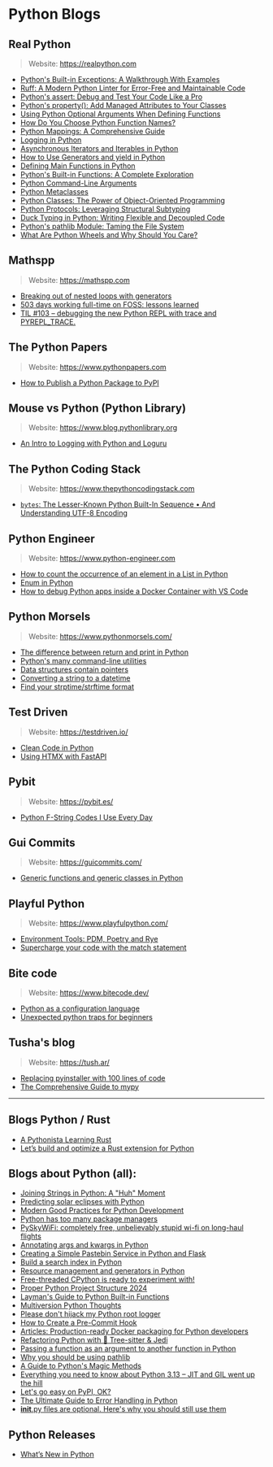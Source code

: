 # Python Blogs

## Real Python
> Website: https://realpython.com


- [Python's Built-in Exceptions: A Walkthrough With Examples](https://realpython.com/python-built-in-exceptions/)
- [Ruff: A Modern Python Linter for Error-Free and Maintainable Code](https://realpython.com/ruff-python/)
- [Python's assert: Debug and Test Your Code Like a Pro](https://realpython.com/python-assert-statement/)
- [Python's property(): Add Managed Attributes to Your Classes](https://realpython.com/python-property/)
- [Using Python Optional Arguments When Defining Functions](https://realpython.com/python-optional-arguments/)
- [How Do You Choose Python Function Names?](https://realpython.com/python-function-names/)
- [Python Mappings: A Comprehensive Guide](https://realpython.com/python-mappings/)
- [Logging in Python](https://realpython.com/python-logging/)
- [Asynchronous Iterators and Iterables in Python](https://realpython.com/python-async-iterators/)
- [How to Use Generators and yield in Python](https://realpython.com/introduction-to-python-generators/)
- [Defining Main Functions in Python](https://realpython.com/python-main-function/)
- [Python's Built-in Functions: A Complete Exploration](https://realpython.com/python-built-in-functions/)
- [Python Command-Line Arguments](https://realpython.com/python-command-line-arguments/)
- [Python Metaclasses](https://realpython.com/python-metaclasses/)
- [Python Classes: The Power of Object-Oriented Programming](https://realpython.com/python-classes/)
- [Python Protocols: Leveraging Structural Subtyping](https://realpython.com/python-protocol/#dynamic-and-static-typing-in-python)
- [Duck Typing in Python: Writing Flexible and Decoupled Code](https://realpython.com/duck-typing-python/)
- [Python's pathlib Module: Taming the File System](https://realpython.com/python-pathlib/)
- [What Are Python Wheels and Why Should You Care?](https://realpython.com/python-wheels/)

## Mathspp
> Website: https://mathspp.com


- [Breaking out of nested loops with generators](https://mathspp.com/blog/breaking-out-of-nested-loops-with-generators)
- [503 days working full-time on FOSS: lessons learned](https://mathspp.com/blog/503-days-working-full-time-on-foss-lessons-learned)
- [TIL #103 – debugging the new Python REPL with trace and PYREPL_TRACE.](https://mathspp.com/blog/til/debugging-the-new-python-repl-with-trace-and-pyrepl-trace)

## The Python Papers
> Website: https://www.pythonpapers.com


- [How to Publish a Python Package to PyPI](https://www.pythonpapers.com/p/how-to-publish-a-python-package-to)

## Mouse vs Python (Python Library)
> Website: https://www.blog.pythonlibrary.org


- [An Intro to Logging with Python and Loguru](https://www.blog.pythonlibrary.org/2024/05/15/an-intro-to-logging-with-python-and-loguru/)

## The Python Coding Stack
> Website: https://www.thepythoncodingstack.com


- [`bytes`: The Lesser-Known Python Built-In Sequence • And Understanding UTF-8 Encoding](https://www.thepythoncodingstack.com/p/bytes-python-built-in-unicode-utf-8-encoding)

## Python Engineer
> Website: https://www.python-engineer.com


- [How to count the occurrence of an element in a List in Python](https://www.python-engineer.com/posts/count-element-list/)
- [Enum in Python](https://www.python-engineer.com/posts/enums-python/)
- [How to debug Python apps inside a Docker Container with VS Code](https://www.python-engineer.com/posts/debug-python-docker/)

## Python Morsels
> Website: https://www.pythonmorsels.com/


- [The difference between return and print in Python](https://www.pythonmorsels.com/print-vs-return/)
- [Python's many command-line utilities](https://www.pythonmorsels.com/cli-tools/)
- [Data structures contain pointers](https://www.pythonmorsels.com/data-structures-contain-pointers/)
- [Converting a string to a datetime](https://www.pythonmorsels.com/converting-a-string-to-a-datetime/)
- [Find your strptime/strftime format](https://www.pythonmorsels.com/strptime/#formats)

## Test Driven
> Website: https://testdriven.io/


- [Clean Code in Python](https://testdriven.io/blog/clean-code-python/)
- [Using HTMX with FastAPI](https://testdriven.io/blog/fastapi-htmx/)

## Pybit
> Website: https://pybit.es/


- [Python F-String Codes I Use Every Day](https://pybit.es/articles/python-f-string-codes-i-use-every-day/)

## Gui Commits
> Website: https://guicommits.com/


- [Generic functions and generic classes in Python](https://guicommits.com/python-generic-type-function-class/)

## Playful Python
> Website: https://www.playfulpython.com/


- [Environment Tools: PDM, Poetry and Rye](https://www.playfulpython.com/environment-tools-pdm-poetry-rye/)
- [Supercharge your code with the match statement](https://www.playfulpython.com/supercharge-your-code-with-the-match-statement/)

## Bite code
> Website: https://www.bitecode.dev/

- [Python as a configuration language](https://www.bitecode.dev/p/python-as-a-configuration-language)
- [Unexpected python traps for beginners](https://www.bitecode.dev/p/unexpected-python-traps-for-beginners)

## Tusha's blog
> Website: https://tush.ar/

- [Replacing pyinstaller with 100 lines of code](https://tush.ar/post/packaged/)
- [The Comprehensive Guide to mypy](https://tush.ar/post/mypy/)
-------------

## Blogs Python / Rust

- [A Pythonista Learning Rust](https://apythonistalearningrust.com/)
- [Let’s build and optimize a Rust extension for Python](https://pythonspeed.com/articles/intro-rust-python-extensions/)

## Blogs about Python (all):

- [Joining Strings in Python: A "Huh" Moment](https://berglyd.net/blog/2024/06/joining-strings-in-python/)
- [Predicting solar eclipses with Python](https://erikbern.com/2024/04/07/predicting-solar-eclipses-with-python)
- [Modern Good Practices for Python Development](https://www.stuartellis.name/articles/python-modern-practices/)
- [Python has too many package managers](https://dublog.net/blog/so-many-python-package-managers/)
- [PySkyWiFi: completely free, unbelievably stupid wi-fi on long-haul flights](https://robertheaton.com/pyskywifi/)
- [Annotating args and kwargs in Python](https://rednafi.com/python/annotate_args_and_kwargs/)
- [Creating a Simple Pastebin Service in Python and Flask](https://muhammadraza.me/2024/Simple-Pastebin-In-Python/)
- [Build a search index in Python](https://jamesg.blog/2024/07/16/build-a-search-index/)
- [Resource management and generators in Python](https://samgeo.codes/python-generator-cleanup/)
- [Free-threaded CPython is ready to experiment with!](https://labs.quansight.org/blog/free-threaded-python-rollout)
- [Proper Python Project Structure 2024](https://matt.sh/python-project-structure-2024)
- [Layman's Guide to Python Built-in Functions](https://www.mattlayman.com/blog/2024/layman-guide-python-built-in-functions/)
- [Multiversion Python Thoughts](https://lucumr.pocoo.org/2024/9/9/multiversion-python/)
- [Please don't hijack my Python root logger](https://rednafi.com/python/no_hijack_root_logger/)
- [How to Create a Pre-Commit Hook](https://stefaniemolin.com/articles/devx/pre-commit/hook-creation-guide/)
- [Articles: Production-ready Docker packaging for Python developers](https://pythonspeed.com/docker/)
- [Refactoring Python with 🌳 Tree-sitter & Jedi](https://jackevans.bearblog.dev/refactoring-python-with-tree-sitter-jedi/)
- [Passing a function as an argument to another function in Python](https://treyhunner.com/2020/01/passing-functions-as-arguments/)
- [Why you should be using pathlib](https://treyhunner.com/2018/12/why-you-should-be-using-pathlib/)
- [A Guide to Python's Magic Methods](https://rszalski.github.io/magicmethods/)
- [Everything you need to know about Python 3.13 – JIT and GIL went up the hill](https://drew.silcock.dev/blog/everything-you-need-to-know-about-python-3-13/)
- [Let's go easy on PyPI, OK?](https://mkennedy.codes/posts/lets-go-easy-on-pypi-ok/)
- [The Ultimate Guide to Error Handling in Python](https://blog.miguelgrinberg.com/post/the-ultimate-guide-to-error-handling-in-python)
- [__init__.py files are optional. Here's why you should still use them](https://dev.arie.bovenberg.net/blog/still-use-init-py/)

## Python Releases

- [What’s New in Python](https://docs.python.org/3.13/whatsnew/index.html)
